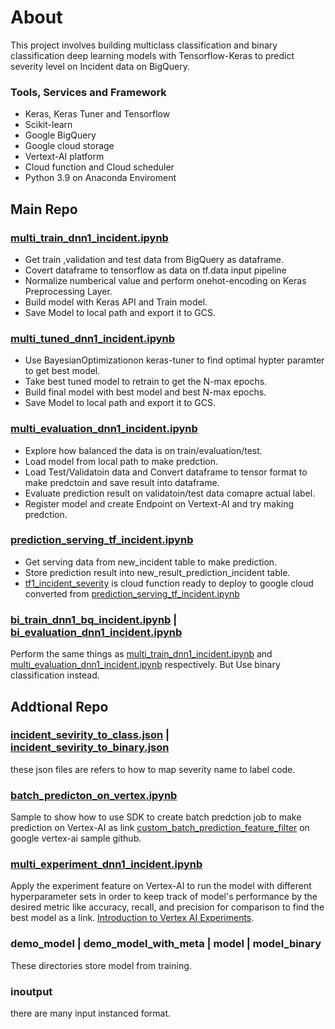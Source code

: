 # About
This project involves building multiclass classification and binary classification deep learning models with Tensorflow-Keras to predict severity level on Incident data on BigQuery.

### Tools, Services and Framework
- Keras, Keras Tuner and Tensorflow
- Scikit-learn
- Google BigQuery
- Google cloud storage
- Vertext-AI platform
- Cloud function and Cloud scheduler
- Python 3.9 on Anaconda Enviroment

## Main Repo

### [multi_train_dnn1_incident.ipynb](https://github.com/technqvi/SMart-AI/blob/main/Model-TF_Keras/DNN-1-TF-KerasProcessing/multi_train_dnn1_incident.ipynb)
- Get train ,validation and test data from BigQuery as dataframe.
- Covert dataframe to tensorflow as data on tf.data input pipeline
- Normalize numberical value and perform onehot-encoding on Keras Preprocessing Layer.
- Build model with Keras API and  Train model.
- Save Model to local path and export it to GCS.
### [multi_tuned_dnn1_incident.ipynb](https://github.com/technqvi/SMart-AI/blob/main/Model-TF_Keras/DNN-1-TF-KerasProcessing/multi_tuned_dnn1_incident.ipynb)
- Use BayesianOptimizationon keras-tuner to find optimal hypter paramter to get best model.
- Take best tuned model to retrain to get the N-max epochs.
- Build final model with best model and best  N-max epochs.
- Save Model to local path and export it to GCS.
### [multi_evaluation_dnn1_incident.ipynb](https://github.com/technqvi/SMart-AI/blob/main/Model-TF_Keras/DNN-1-TF-KerasProcessing/multi_evaluation_dnn1_incident.ipynb)
- Explore how balanced the data is on train/evaluation/test.
- Load model from local path to make predction.
- Load Test/Validatoin data and Convert dataframe to tensor format to make predctoin and save result into dataframe.
- Evaluate prediction result on validatoin/test data comapre actual label.
- Register model and create Endpoint on Vertext-AI and try making predction.
### [prediction_serving_tf_incident.ipynb](https://github.com/technqvi/SMart-AI/blob/main/Model-TF_Keras/DNN-1-TF-KerasProcessing/prediction_serving_tf_incident.ipynb)
- Get serving data from new_incident table to make prediction.
- Store prediction result into new_result_prediction_incident table.
- [tf1_incident_severity](https://github.com/technqvi/SMart-AI/tree/main/Model-TF_Keras/DNN-1-TF-KerasProcessing/tf1_incident_severity) is cloud function ready to deploy to google cloud converted from [prediction_serving_tf_incident.ipynb](https://github.com/technqvi/SMart-AI/blob/main/Model-TF_Keras/DNN-1-TF-KerasProcessing/prediction_serving_tf_incident.ipynb) 

### [bi_train_dnn1_bq_incident.ipynb](https://github.com/technqvi/SMart-AI/blob/main/Model-TF_Keras/DNN-1-TF-KerasProcessing/bi_train_dnn1_bq_incident.ipynb) | [bi_evaluation_dnn1_incident.ipynb](https://github.com/technqvi/SMart-AI/blob/main/Model-TF_Keras/DNN-1-TF-KerasProcessing/bi_evaluation_dnn1_incident.ipynb)
Perform the same things as   [multi_train_dnn1_incident.ipynb](https://github.com/technqvi/SMart-AI/blob/main/Model-TF_Keras/DNN-1-TF-KerasProcessing/multi_train_dnn1_incident.ipynb) and  [multi_evaluation_dnn1_incident.ipynb](https://github.com/technqvi/SMart-AI/blob/main/Model-TF_Keras/DNN-1-TF-KerasProcessing/multi_evaluation_dnn1_incident.ipynb) respectively. But Use binary classification instead. 



## Addtional Repo

### [incident_sevirity_to_class.json](https://github.com/technqvi/SMart-AI/blob/main/Model-TF_Keras/DNN-1-TF-KerasProcessing/incident_severity_to_class.json) | [incident_sevirity_to_binary.json](https://github.com/technqvi/SMart-AI/blob/main/Model-TF_Keras/DNN-1-TF-KerasProcessing/incident_severity_to_binary.json)
these json files are refers to how to map severity name to label code.
### [batch_predicton_on_vertex.ipynb](https://github.com/technqvi/SMart-AI/blob/main/Model-TF_Keras/DNN-1-TF-KerasProcessing/batch_predicton_on_vertex.ipynb)
Sample to show how to use SDK to create batch predction job to make prediction on Vertex-AI as link [custom_batch_prediction_feature_filter](https://github.com/GoogleCloudPlatform/vertex-ai-samples/blob/main/notebooks/official/prediction/custom_batch_prediction_feature_filter.ipynb) on google vertex-ai sample github.
### [multi_experiment_dnn1_incident.ipynb](https://github.com/technqvi/SMart-AI/blob/main/Model-TF_Keras/DNN-1-TF-KerasProcessing/multi_experiment_dnn1_incident.ipynb)
Apply the experiment feature on Vertex-AI to run the model with different hyperparameter sets in order to keep track of model's performance by the desired metric like accuracy, recall, and precision for comparison to find the best model  as a link. [Introduction to Vertex AI Experiments](https://cloud.google.com/vertex-ai/docs/experiments/intro-vertex-ai-experiments?_ga=2.40658402.-1582960972.1676878604&_gac=1.184038228.1698668378.Cj0KCQjwqP2pBhDMARIsAJQ0CzoFDtsSzCtbHy21Ee7W6_rI7-H4_VkOV_sJPuzNUmhPKZpfrDF2EIgaAjAgEALw_wcB).
### demo_model |  demo_model_with_meta | model | model_binary
These directories store model from training.

###  inoutput 
there are many input instanced format.






